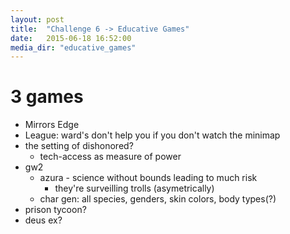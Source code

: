 ```yaml
---
layout: post
title:  "Challenge 6 -> Educative Games"
date:   2015-06-18 16:52:00
media_dir: "educative_games"
---
```


# 3 games

* Mirrors Edge
* League: ward's don't help you if you don't watch the minimap
* the setting of dishonored?
    * tech-access as measure of power
* gw2
    * azura - science without bounds leading to much risk
        * they're surveilling trolls (asymetrically)
    * char gen: all species, genders, skin colors, body types(?)
* prison tycoon?
* deus ex?

